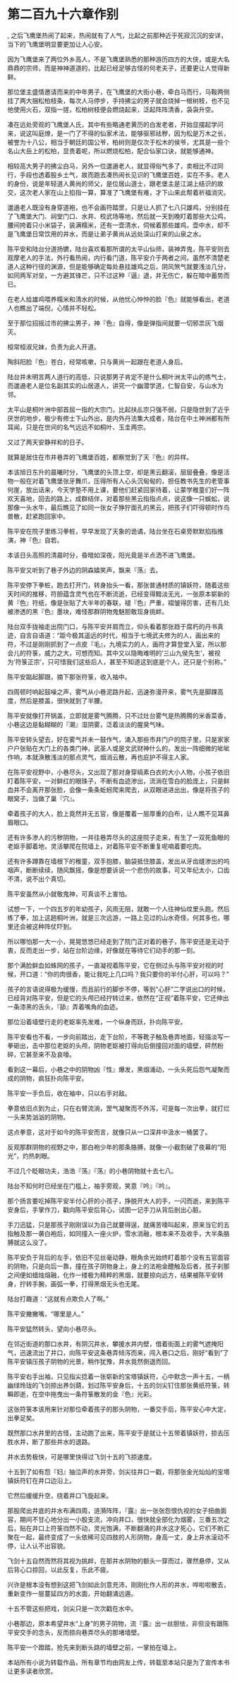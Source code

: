 # 第二百九十六章作别
,  之后飞鹰堡热闹了起来，热闹就有了人气，比起之前那种近乎死寂沉沉的安详，当下的飞鹰堡明显要更加让人心安。
   因为飞鹰堡来了两位外乡高人，不是飞鹰堡熟悉的那种游历四方的大侠，或是大名鼎鼎的宗师，而是神神道道的，比起已经足够古怪的何老夫子，还要更让人觉得新鲜。
   那位堡主盛情邀请而来的中年男子，在飞鹰堡的大街小巷，牵白马而行，马鞍两侧挂了两大捆松柏枝条，每次人马停步，手持拂尘的男子就会烧掉一根树枝，也不见他使用火石，双指一搓，松柏树枝便会燃烧起来，泛起阵阵清香，袅袅升空。
   凑在远处旁观的飞鹰堡人氏，其中有些略通老黄历的白发老者，开始显摆起学问来，说这叫庭燎，是一门了不得的仙家术法，能够驱邪祛秽，因为松是万木之长，被誉为十八公，相当于朝廷的国公爷，柏树则是仅次于松木的侯爷，尤其是一些个名山大岳上的松柏，显贵着呢，所以燃烧松柏，配合仙家口诀，就能够通神。
   相较高大男子的拂尘白马，另外一位邋遢老人，就显得俗气多了，卖相比不过同行，手段也透着股乡土气，故而跑去凑热闹长见识的飞鹰堡百姓，实在不多。老人的身份，说是年轻道人黄尚的师父，是位居山道士，跟老堡主是江湖上结识的故交，这次老人家在山上掐指一算，算准了飞鹰堡有难，才下山来此帮着祈福消灾。
   邋遢老人既没有身穿道袍，也不会画符踏罡，只是让人抓了七八只雄鸡，分别挂在了飞鹰堡大门、祠堂门口、水井、校武场等地，然后就一天到晚盯着那些大公鸡，腰间挎着只小米袋子，装满糯米，还有一壶清水，伺候着那些雄鸡，壶中水，却不是飞鹰堡日常饮用的井水，而是让弟子黄尚从远处深山打来的山泉之水。
   陈平安和陆台分道扬镳，陆台喜欢看那所谓的太平山仙师，装神弄鬼，陈平安则去观摩老人的手法，外行看热闹，内行看门道，陈平安介于两者之间，虽然不清楚老道人这种行径的渊源，但是能够确定每处悬挂雄鸡之后，阴风煞气就要浅淡几分，如同两军对垒，一方避其锋芒，只不过这种『逼』退，并无伤亡，躲在暗中蓄势而已。
   在老人给雄鸡喂养糯米和清水的时候，从他忧心忡忡的脸『色』就能够看出，老道人也瞧出了端倪，心情并不轻松。
   至于那位招摇过市的拂尘男子，神『色』自得，像是弹指间就要一切邪祟灰飞烟灭。
   桓常桓淑兄妹，负责为此人开道。
   陶斜阳脸『色』苍白，经常咳嗽，只与黄尚一起跟在老道人身后。
   陆台并未明言两人道行的高低，只说那男子肯定不是什么桐叶洲太平山的练气士，而邋遢老人是位名副其实的山居道人，讲究一个幽潜学道，仁智自安，与山水为邻。
   太平山是桐叶洲中部首屈一指的大宗门，比起扶乩宗只强不弱，只是隐世到了近乎厌世的地步，极少有修士下山外出，是内外丹法集大成者，陆台在中土神洲都有所耳闻，只是在世间的名气远远不如桐叶、玉圭两宗。
   又过了两天安静祥和的日子。
   就算是居住在市井巷弄的飞鹰堡百姓，都察觉到了天『色』的异样。
   本该旭日东升的晨曦时分，飞鹰堡的头顶上空，却是黑云翻滚，层层叠叠，像是活物一般在对着飞鹰堡张牙舞爪，压得所有人心头沉甸甸的，担任教书先生的老管事何崖，放出话来，今天学塾不用上课，要他们赶紧回家待着，让蒙学稚童们好一阵欢天喜地，回去的路上，成群结伴，对着那些黑云指指点点，说这像一只蜈蚣，说那像一头水牛，最后瞧见了如同一张女子狰狞面孔的黑云，把孩子们吓得顿时作鸟兽散，赶紧跑回家中。
   陈平安在院子里练习拳桩，早早发现了天象的诡谲，陆台坐在石桌旁默默掐指推演，神『色』自若。
   本该日头高照的清晨时分，昏暗如深夜，阳光竟是半点洒不进飞鹰堡。
   陈平安又听到了巷子外边的阴森嬉笑声，飘来『荡』去。
   陈平安停下拳桩，跑去打开门，转身抬头一看，那张普通材质的镇妖符，随着这些天时间的推移，符胆蕴含灵气也在不断流逝，已经变得黯淡无光，一张原本崭新的黄『色』符纸，像是张贴了大半年的春联，褪『色』严重，褶皱得厉害，还有几处被渗透的黑『色』墨块，难怪那群阴物鬼魅胆敢现身挑衅。
   陆台双手拢袖走出院门口，与陈平安并肩而立，仰头看着那张趋于腐朽的丹书真迹，自言自语道：“距今极其遥远的时代，相当于七境武夫修为的人，画出来的符，不过是刚刚抓到了一点皮『毛』，九境实力的人，画符才算登堂入室，所以那会儿的符箓，威力之大，可想而知。其中又以隐晦难明的‘三山九侯先生’，被视为‘符箓正宗’，只可惜我们这些后人，甚至不知道这到底是个人，还只是个别称。”
   陈平安踮起脚跟，摘下那张符箓，收入袖中。
   四周顿时响起鼓噪之声，雾气从小巷泥路升起，迅速弥漫开来，雾气先是脚踝高度，然后是膝盖，很快就到了半腰。
   陈平安就像打开锅盖，立即就是雾气腾腾，只不过灶台雾气是热腾腾的米香菜香，小巷这边是黏糊糊的『潮』湿阴雾，泛着淡淡的腥臭气味。
   陈平安转头望去，好在雾气并未一鼓作气，涌入那些市井门户的院子里，只是家家户户张贴在大门上的各类门神，武圣人或是文武财神什么的，发出一阵细微的呲呲作响，本就涣散浅淡的那点灵气，烟消云散，再也庇护不得主人家。
   在陈平安视野中，小巷尽头，又出现了那对身穿缟素白衣的大小人物，小孩子依旧盯着陈平安，一对鲜红的眼珠子，不断有血迹渗出，流淌在雪白的脸庞上，只是鲜血并不会离开那张脸，会像一条条蚯蚓爬来爬去，从双眼进进出出，像是将孩子的眼窝子，当做了巢『穴』。
   牵着孩子的大人，脸上竟然并无五官，像是覆着一层厚重的白布，让人瞧不见耳鼻眉眼口。
   还有许多渗人的污秽阴物，一并往巷弄尽头的这座院子走来，有生了一双死鱼眼的老妪手脚着地，灵活攀爬在院墙上，对着陈平安不断重复呢喃着要吃肉。
   还有许多蹲靠在墙根下的稚童，双手抱膝，脑袋抵住膝盖，发出从牙齿缝渗出的呜咽声，断断续续，随风飘摇，像是想要诉说一个悲伤的故事，可又年纪太小，口齿不清，说不出个真切。
   陈平安虽然从小就敬鬼神，可真谈不上害怕。
   试想一下，一个四五岁的年幼孩子，风雨无阻，就敢一个人往神仙坟里头跑。然后练了拳，加上这趟桐叶洲，就是三次远游，一路上见过的山水奇怪，何其多也，哪里还会被这种阵仗吓到。
   所以哪怕那一大一小，晃晃悠悠已经走到了院门正对着的巷子，陈平安还是无动于衷，反而走出一步，站在台阶边缘，好像就在等待它们动手的那一刻。
   那个满脸鲜血如蛛网的孩子，一直凝视着陈平安，它在侧过头与陈平安对视的时候，开口道：“你的肉很香，能让我吃上几口吗？我只要你的半付心肝，可以吗？”
   孩子的言语说得极为缓慢，而且前行的脚步不停，等到“心肝”二字说出口的时候，已经背对陈平安，但是它的头颅已经拧转过来，依然在“正视”着陈平安，它还伸出一条漆黑的舌头，『舔』弄着嘴角的血迹。
   那位沿着墙壁行走的老妪率先发难，一个纵身而跃，扑向陈平安。
   陈平安看也不看，一步向前踏出，走下台阶，不等靴子触及巷弄地面，轻描淡写一拳砸出，击中那位老妪的头颅，阴物老妪被打得向后倒撞回对面的墙壁，砰然粉碎，它甚至来不及哀嚎。
   看到这一幕后，小巷之中的阴物凶『性』爆发，黑烟涌动，一头头死后怨气凝聚而成的阴物，疯狂扑向陈平安。
   陈平安一手负后，收在袖中，只以右手对敌。
   拳意依旧点到为止，只在右臂流淌，罡气凝聚而不外泻，可是每一次出拳，就打烂一头来势汹汹的阴物。
   这点拳意，这对于如今的陈平安而言，就像只从一口深井中汲水一桶罢了。
   反观那群阴物的视野之中，那白袍少年的那条胳膊，就像一小截割破了夜幕的“阳光”，灼热刺眼。
   不过几个眨眼功夫，浩浩『荡』『荡』的小巷阴物就十去七八。
   陆台不知何时已经坐在门槛上，袖手旁观，笑意『吟』『吟』。
   那个扬言要吃掉陈平安半付心肝的小孩子，挣脱开大人的手，一闪而逝，来到陈平安身后，手掌作刀，戳向陈平安后背心，试图一记手刀从背后剖出心脏。
   手刀迅猛，只是那孩子刚刚误以为自己就要得逞，就痛苦嚎叫起来，原来当它的五指触及那一袭白袍后，如同撞入一座火炉，雪水消融，根本来不及收手，大半条胳膊就这么没了。
   陈平安负于背后的左手，依旧不见丝毫动静，眼角余光始终盯着那个没有五官面容的阴物，只是向后一靠，撞在孩子阴物身上，身上的法袍金醴触及后者，孩子刹那之间便如蜡烛熔融，化作一缕极为精粹的黑烟，就要掠向远方，结果被陈平安转身，拧转手腕，画弧一拳，打得黑烟无头也无尾。
   陆台打趣道：“这就有点欺负人了啊。”
   陈平安撇撇嘴，“哪里是人。”
   陈平安猛然转头，望向小巷尽头。
   在邻近街道的那口水井，有阴沉井水，攀援水井内壁，借着街面上的雾气遮掩阳气，迅速流出了井口，向陈平安这条巷弄倾泻而来，闯入巷口之后，刚好“看到”了陈平安镇压孩子阴物的光景，稍作犹豫，井水竟然倒退而回。
   陈平安右手出袖，只见指尖捻着一张崭新的宝塔镇妖符，心中默念一声十五，一柄幽绿玲珑的飞剑掠出养剑葫，划过陈平安身后，十五的剑尖钉住那张黄纸符箓，转瞬即逝，在空中拖曳出一条符箓散发的金『色』光彩。
   这张符箓本该用来针对那位牵着孩子的那头阴物，一番交手后，陈平安心中大定，出拳足矣。
   既然那口水井里的古怪，主动跑了出来，陈平安于是就让十五带着镇妖符，掠去压胜水井，断了那些井水的退路。
   井水去势极快，可是哪里快得过飞剑十五的飞掠速度。
   十五到了如有怨『妇』抽泣声的水井旁，剑尖往井口一戳，将那张金光灿灿的宝塔镇妖符钉在井口边沿上。
   它然后缓缓升空，绕着井口飞旋起来。
   那股爬出井底的井水布满四周，涟漪阵阵，『露』出一张张怨恨仇视的女子扭曲面容，期间不甘心地分出一小股支流，冲向井口，很快就全部化为烟雾，三番五次之后，贴在井口上符箓岿然不动，灵光饱满，不断翻涌的井水这才死心，它们不断汇聚在一起，最终变成了一头依稀可见四肢的人形阴物，身高一丈，身上井水滚动不停，让人认不出容貌。
   飞剑十五自然而然将其视为挑衅，在那井水阴物的额头一穿而过，骤然悬停，又从后背心口掠回，以此反复，乐此不疲。
   兴许是根本没有想到这把飞剑如此剑意充沛，刚刚化作人形的井水，哗啦啦散去，重新变作一层蔓延四方的水面，开始翻涌远遁。
   十五不管这些把戏，剑尖只是一次次戳在水中。
   小巷那边，原本希望井水“上身”的男子阴物，流『露』出一丝胆怯，非但没有跟陈平安交手的念头，反而掠向巷弄尽头的那堵墙壁。
   陈平安一个蹬踏，抢先来到断头路的墙壁之前，一掌拍在墙上。
  本站所有小说为转载作品，所有章节均由网友上传，转载至本站只是为了宣传本书让更多读者欣赏。